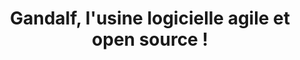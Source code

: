 ---
layout: landing
title: Gandalf, l'usine logicielle agile et open source !
excerpt: >
  Gandalf is A Natural Devops Application Life-cycle Framework
permalink: /index.html
background_image:
  gradient: "linear-gradient(rgba(0, 0, 0, .2), rgba(0, 0, 0, .6))"
  src: /assets/images/gandalf.jpg
article_header:
  go_down: true
  actions:
    - text: Commencer
      type: error
      url: /get_started.html
    - text: Fonctionnalités
      type: outline-theme-dark
      url: /features.html
    - text: Cas d'usage
      type: outline-theme-dark
      url: /use_cases.html
    - text: Docs
      type: outline-theme-dark
      url: /docs/en/quick-start
  height: 100vh
  theme: dark
  background_color: "#367a9a"
  background_image:
    gradient: "linear-gradient(rgba(0, 0, 0, .2), rgba(0, 0, 0, .6))"
    src: /assets/images/gandalf.jpg
data:
  sections:
    - title: Pourquoi une usine logicielle <em>agile</em> ?
      id: agile_factory
      excerpt: >
        En automatisant les gestes techniques, l'usine logicielle est nécessaire à l'agilité. </br>Mais elle peut aussi devenir un frein à l'agilité si elle n'est pas capable de s'adapter à vos besoins.</br>
        <strong>Gandalf agilie votre usine logicielle !</strong>
      theme: dark
      image:
        src: /assets/images/Chaplin_-_Modern_Times.jpg
      background_color: "#515151"
      content: >
        </br>Vous adaptez tout ou partie de vos outils et processus, à tout moment et en quelques minutes ;
        </br>Vous augmentez votre capacité d'innovation tout en réduisant votre Time to Market.
        </br>
      actions:
        - text: En savoir plus
          url: /docs/fr/usine_logicielle_agile
    - title: Une solution robuste 
      id: robuste
      excerpt: Everything from the menus, sidebars, comments, and more can be configured or set with YAML Front Matter.
      actions:
        - text: See Examples
          url: /samples.html
        - text: Learn More
          url: /docs/en/configuration
      image:
        src: /screenshots/TeXt-layouts.png
        is_row: true
        full_width: true
        style: "max-width: 1200px;"
    - title: Skins
      id: skins
      excerpt: TeXt has 6 built-in skins, you can also set up your own skin.
      image:
        src: /screenshots/TeXt-skins.png
        is_row: true
        full_width: true
        style: "max-width: 1000px;"
    - title: Enhanced User Experience
      id: experience
      children:
        - title: Additional Styles
          excerpt: TeXt offer some CSS classes for your page, including alert, tag, image, button, etc.
          actions:
            - text: Learn More
              url: /docs/en/additional-styles
        - title: Extensions
          excerpt: Adding audios, videos, slides and demos to your page.
          actions:
            - text: Learn More
              url: /docs/en/extensions
        - title: Markdown Enhancements
          excerpt: Using Mathjax, Mermaid and Charts in your page.
          actions:
            - text: Learn More
              url: /docs/en/markdown-enhancements
    - title: 100% Free
      id: free
      theme: dark
      excerpt: Free to use however you want under the MIT License. Clone it, fork it, customize it, whatever!
      actions:
        - text: '<i class="fab fa-github"></i> GitHub'
          type: outline-theme-dark
          url: https://github.com/kitian616/jekyll-TeXt-theme
      background_color: "#515151"
    - title: Tip Me
      id: tipme
      children:
        - title: 'PayPal <i class="fas fa-arrow-down"></i>'
          image:
            src: /docs/assets/images/tip_paypal.jpg
            url: https://www.paypal.me/kitian616
            style: "max-width: 200px; max-height: 200px"
            is_row: true
        - title: 'WeChat <i class="fas fa-arrow-down"></i>'
          image:
            src: /docs/assets/images/tip_wechat.jpg
            style: "max-width: 200px; max-height: 200px"
            is_row: true
        - title: 'Alipay <i class="fas fa-arrow-down"></i>'
          image:
            src: /docs/assets/images/tip_alipay.jpg
            style: "max-width: 200px; max-height: 200px"
            is_row: true
        - title: 'Bitcoin <i class="fas fa-arrow-down"></i>'
          image:
            src: /docs/assets/images/3Fkufxcw2xd8HnaRJBNK4ccdtkUDyyNu4V.jpg
            style: "max-width: 200px; max-height: 200px"
          content: '<code style="font-size: .65rem; word-break: break-all">3Fkufxcw2xd8HnaRJBNK4ccdtkUDyyNu4V</code>'
---